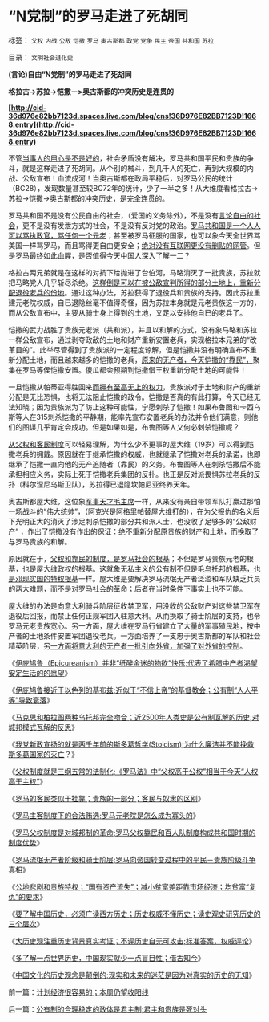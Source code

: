 # “N党制”的罗马走进了死胡同

标签： `父权` `内战` `公敌` `恺撒` `罗马` `奥古斯都` `政党` `党争` `民主` `帝国` `共和国` `苏拉` 

目录： `文明社会进化史`

**(言论)自由“N党制”的罗马走进了死胡同**

**格拉古->苏拉->恺撒－>奥古斯都的冲突历史是连贯的**

**[http://cid-36d976e82bb7123d.spaces.live.com/blog/cns!36D976E82BB7123D!1668.entry](http://cid-36d976e82bb7123d.spaces.live.com/blog/cns!36D976E82BB7123D!1668.entry)**

不管[当事人的用心是不是好的](../../../2009/5/5/万恶之源皆为善.md)，社会矛盾没有解决，罗马共和国平民和贵族的争斗，就是这样走进了死胡同。从个别的械斗，到几千人的死亡，再到大规模的内战、公敌宣布！血流成河！当奥古斯都在政局平稳后，对罗马公民的统计（BC28），发现数量甚至较BC72年的统计，少了一半之多！从大维度看格拉古->苏拉->恺撒->奥古斯都的冲突历史，是完全连贯的。



罗马共和国不是没有公民自由的社会，（爱国的义务除外），不是没有[言论自由的社会](http://blog.sina.com.cn/s/blog_5563a64d0100ii11.html)，更不是没有发泄方式的社会，不是没有反对党的政治。[罗马共和国是一个人人可以骂执政官，骂任何一个元老](../../../2010/7/23/疑过从有得廉政，疑罪从无保平安.md)；甚至被罗马征服的国家，也可以象今天全世界骂美国一样骂罗马，而且骂得更自由更安全；[绝对没有互联网更没有删贴的网管](../../../2009/7/13/删文删贴二三事之成长的烦恼.md)。但是罗马最终如此血腥，是否值得今天中国人深入了解一二？

格拉古两兄弟就是在这样的对抗下给抛进了台伯河，马略消灭了一批贵族，苏拉就把马略党人几乎斩尽杀绝。[这样倒是可以在被公敌宣判所得的部分土地上，重新分配退役老兵的份地](../../../2009/8/5/罗马独裁官科尔涅尼乌斯.苏拉和他的近卫军.md)。通过这种办法，苏拉获得了退役兵和贵族的支持。因此苏拉重建元老院权威，自已退隐丝毫不值得奇怪，因为苏拉本身就是元老贵族这一方的，而从公敌宣布中，主要从骑士身上得到的土地，又足以安排他自已的老兵了。

恺撒的武力战胜了贵族元老派（共和派），并且以和解的方式，没有象马略和苏拉一样公敌宣布，通过剥夺政敌的土地和财产重新安置老兵，实现格拉本兄弟的“改革目的”。此举尽管得到了贵族派的一定程度谅解，但是恺撒并没有明确宣布不重新分配土地，而且越来越多的恺撒的老兵，[原来的无产者，今天恺撒的“靠民”，](../../../2010/8/9/罗马的客民和奴隶的区别.md)聚集在罗马等侯恺撒安置。傻瓜都会预期到恺撒借王权重新分配土地的可能性！

一旦恺撒从帕蒂亚得胜回来[而拥有至高无上的权力](../../../2010/6/27/democray原意是平民(demos)疯狂(cracy)，区别在人权.md)，贵族派对于土地和财产的重新分配是无比恐惧，也将无法阻止恺撒的政令。恺撒是否真的有此打算，今天已经无法知晓；因为贵族派为了防止这种可能性，宁愿刺杀了恺撒！如果布鲁图和卡西乌斯等人在315刺杀恺撒的平静期，能率先宣布安置老兵的办法并令他们满意，则他们的图谋几乎肯定会成功。但是如果如是，布鲁图等人又何必刺杀恺撒呢？

[从父权和客民制度](../../../2010/8/9/罗马元老院是怎么成为寡头的.md)可以轻易理解，为什么少不更事的屋大维（19岁）可以得到恺撒老兵的拥戴。原因就在于继承恺撒的权威，也就继承了恺撒对老兵的承诺，也即继承了恺撒一直向他的无产追随者（靠民）的义务。布鲁图等人在刺杀恺撒后不能承担相应义务，实际上死于恺撒老兵集团的反扑。也正是反对派畏惧苏拉老兵的反扑（科尔涅尼乌斯卫队），苏拉得已退隐坎帕尼亚终养天年。

奥古斯都屋大维，这位象[军事天才毛主席](http://hi.baidu.com/darthchn/blog/item/1258a6310e58f390a9018e8c.html)一样，从来没有亲自带领军队打赢过那怕一场战斗的“伟大统帅”，（阿克兴是阿格里帕替屋大维打的），在为父报仇的名义后下光明正大的消灭了涉足刺杀恺撒的部分共和派人士，也没收了足够多的“公敌财产”
，作出了恺撒没有作出的保证：绝不重新分配原贵族的财产和土地，而换取了与罗马贵族的和解。

原因就在于，[父权和靠民的制度，是罗马社会的根基](../../../2010/8/8/罗马父权制度就是三纲五常的法制化.md)；不但是罗马贵族元老的根基，也是屋大维政权的根基。这就象[无私主义的公有制不但是毛乌托邦的根基，也是邓现实国的特权根基](../../../2010/1/18/被中国文化反对的民主就是公有制本身.md)一样。屋大维是要解决罗马流氓无产者泛滥和军队缺乏兵员的两大难题，而不是对罗马社会的革命；后者在当时条件下事实上也不可能。

屋大维的办法是向意大利骑兵阶层征收禁卫军，用没收的公敌财产对这些禁卫军在退役后回报，而禁止任何正规军团入驻意大利。从而换取了骑士阶层的支持，也令罗马元老贵族宽心。另一方面，屋大维在罗马行省建立了大量的军事殖民地，按中产者的土地条件安置军团退役老兵。一方面培养了一支忠于奥古斯都的军队和社会精英阶层，另[一方面将意大利的无产者一批引向外省，加强了对外省的控制](../../../2010/8/9/罗马共和国的制度优势.md)。

《[伊庇鸠鲁（Epicureanism）并非“纸醉金迷的物欲”快乐;代表了希腊中产者渴望安定生活的的愿望](../../../2010/8/7/伊庇鸠鲁代表了希腊中产“既得利益”安定愿望.md)》

《[伊庇鸠鲁接近于以色列的基布兹;近似于“不信上帝”的基督教会；公有制“人人平等”导致衰落](../../../2010/8/7/伊庇鸠鲁近似以色列基布兹公有制是其衰落原因.md)》

《[马克思和柏拉图两种乌托邦完全吻合；近2500年人类史是公有制瓦解的历史;对城邦模式瓦解的反思](../../../2010/8/8/近2500年是公有制瓦解的历史.md)》

《[我党新政宣扬的就是两千年前的斯多葛哲学(Stoicism);为什么廉洁并不能挽救斯多葛国家的灭亡](../../../2010/8/8/廉政救国论者请了解两千年前的斯多葛哲学(Stoicism).md)？》

《[父权制度就是三纲五常的法制化;《罗马法》中“父权高于公权”相当于今天“人权高于主权”](../../../2010/8/8/罗马父权制度就是三纲五常的法制化.md)》

《[罗马的客民类似于挂靠；贵族的一部分；客民与奴隶的区别](../../../2010/8/9/罗马的客民和奴隶的区别.md)》

《[罗马主客制度下的合法贿选;罗马元老院是怎么成为寡头的](../../../2010/8/9/罗马元老院是怎么成为寡头的.md)》

《[罗马父权制度是对城邦制的革命;罗马父权靠民和百人队制度构成共和国时期的制度优势](../../../2010/8/9/罗马共和国的制度优势.md)》

《[罗马流氓无产者阶级和骑士阶层;罗马向帝国转变过程中的平民－贵族阶级斗争真相](../../../2010/8/10/罗马的无产阶级和骑士阶层.md)》

《[公地悲剧和贵族特权；“国有资产流失”；减小贫富差距靠市场经济；均贫富“复仇”的要求](../../../2010/8/10/罗马公地悲剧和贵族特权，和国有资产流失.md)》

《[要了解中国历史，必须广读西方历史；历史权威不懂历史；读史观史研究历史的三个层次](../../../2010/8/11/要了解中国历史，必须广读世界历史.md)》

《[大历史观注重历史背景真实考证；不评历史自无可攻击;标准答案，权威评论](../../../2010/8/11/历史“评论”无所谓真实.md)》

《[多了解一点世界历史，中国现实就少一点盲目性；借古知今](../../../2010/8/11/多了解一点世界历史，中国现实就少一点盲目性.md)》

《[中国文化的历史观念是颠倒的;现实和未来的迷茫是因为对真实的历史的无知](../../../2010/8/11/对现实和未来的迷茫是因为对真实的历史的无知.md)》

前一篇：[计划经济很容易的；本周仍望收阳线](../../../2010/8/12/计划经济很容易的；本周仍望收阳线.md)

后一篇：[公有制的合理稳定的政体是君主制;君主和贵族是死对头](../../../2010/8/12/公有制的合理稳定的政体是君主制;君主和贵族是死对头.md)
